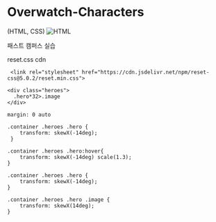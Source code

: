 # Overwatch-Characters
 (HTML, CSS)
![HTML](https://img.shields.io/badge/HTML-239120?style=for-the-badge&logo=html5&logoColor=white)

패스트 캠퍼스 실습

reset.css cdn
```
 <link rel="stylesheet" href="https://cdn.jsdelivr.net/npm/reset-css@5.0.2/reset.min.css">
```

```
<div class="heroes">
  .hero*32>.image
</div>
```

```
margin: 0 auto
```

```
.container .heroes .hero {
    transform: skewX(-14deg);
 }

.container .heroes .hero:hover{
    transform: skewX(-14deg) scale(1.3);
}
```

```
.container .heroes .hero {
    transform: skewX(-14deg);
}

.container .heroes .hero .image {
    transform: skewX(14deg);
}
```
